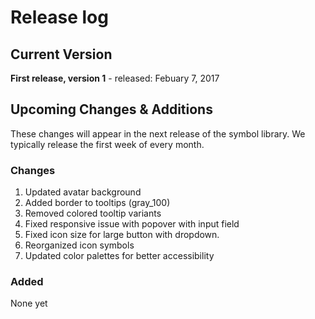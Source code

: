 # Release log

## Current Version

**First release, version 1** - released: Febuary 7, 2017

## Upcoming Changes & Additions

These changes will appear in the next release of the symbol library. We typically release the first week of every month.

### Changes
1. Updated avatar background
2. Added border to tooltips (gray_100)
3. Removed colored tooltip variants
4. Fixed responsive issue with popover with input field
5. Fixed icon size for large button with dropdown.
6. Reorganized icon symbols
7. Updated color palettes for better accessibility

### Added
None yet
